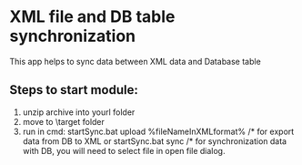# XML file and DB table synchronization
This app helps to sync data between XML data and Database table

## Steps to start module: 
1) unzip archive into yourl folder
2) move to \target folder
3) run in cmd:
	startSync.bat upload %fileNameInXMLformat% /* for export data from DB to XML
	or
	startSync.bat sync /* for synchronization data with DB, you will need to select file in open file dialog.
	

